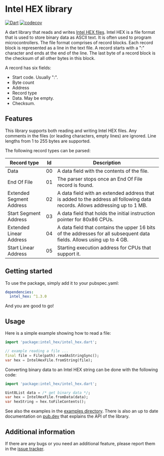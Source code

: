 # Intel HEX library

[![Dart](https://github.com/domohuhn/intel_hex/actions/workflows/dart.yml/badge.svg)](https://github.com/domohuhn/intel_hex/actions/workflows/dart.yml)
[![codecov](https://codecov.io/gh/domohuhn/intel_hex/branch/main/graph/badge.svg?token=KEN97CAD5L)](https://codecov.io/gh/domohuhn/intel_hex)

A dart library that reads and writes [Intel HEX files](https://en.wikipedia.org/wiki/Intel_HEX).
Intel HEX is a file format that is used to store binary data as ASCII text. It is often used
to program microcontrollers. The file format comprises of record blocks. Each record block is represented as a line in
the text file. A record starts with a ":" character and ends at the end of the line. The last
byte of a record block is the checksum of all other bytes in this block.

A record has six fields:

  - Start code. Usually ":".
  - Byte count
  - Address
  - Record type
  - Data. May be empty.
  - Checksum.

## Features

This library supports both reading and writing Intel HEX files.
Any comments in the files (or leading characters, empty lines) are ignored.
Line lengths from 1 to 255 bytes are supported.

The following record types can be parsed:

| Record type     | Id   | Description |
| ---------   | -------------------------------  | ----------- |
| Data | 00 | A data field with the contents of the file. |
| End Of File  | 01 | The parser stops once an End Of File record is found. |
| Extended Segment Address | 02 | A data field with an extended address that is added to the address all following data records. Allows addressing up to 1 MB. |
| Start Segment Address  | 03 | A data field that holds the initial instruction pointer for 80x86 CPUs. |
| Extended Linear Address | 04 | A data field that contains the upper 16 bits of the addresses for all subsequent data fields. Allows using up to 4 GB. |
| Start Linear Address  | 05 | Starting execution address for CPUs that support it. |

## Getting started

To use the package, simply add it to your pubspec.yaml:
```yaml
dependencies:
  intel_hex: ^1.3.0
```

And you are good to go!

## Usage

Here is a simple example showing how to read a file:

```dart
import 'package:intel_hex/intel_hex.dart';

// example reading a file ...
final file = File(path).readAsStringSync();
var hex = IntelHexFile.fromString(file);
```

Converting binary data to an Intel HEX string can be done with the following code:
```dart
import 'package:intel_hex/intel_hex.dart';

Uint8List data = /* get binary data */;
var hex = IntelHexFile.fromData(data);
var hexString = hex.toFileContents();
```

See also the examples in the [examples directory](https://github.com/domohuhn/intel_hex/tree/main/example).
There is also an up to date documentation on [pub.dev](https://pub.dev/documentation/intel_hex/latest/) that explains the API of the library.

## Additional information

If there are any bugs or you need an additional feature, please report them in the [issue tracker](https://github.com/domohuhn/intel_hex/issues).
